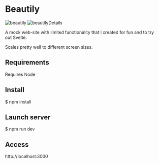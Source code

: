 # Beautily
![beautily](https://github.com/PatrikWing/beautily/blob/main/promo/beautily.PNG?raw=true)
![beautilyDetails](https://github.com/PatrikWing/beautily/blob/main/promo/beautilyDetails.PNG?raw=true)

A mock web-site with limited functionality that I created for fun and to try out Svelte.

Scales pretty well to different screen sizes.

## Requirements
Requires Node

## Install
$ npm install

## Launch server
$ npm run dev

## Access
http://localhost:3000